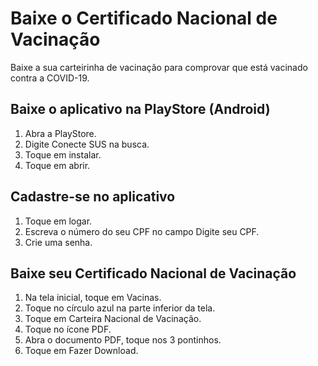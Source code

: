 # Baixe o Certificado Nacional de Vacinação

Baixe a sua carteirinha de vacinação para comprovar que está vacinado contra a COVID-19. 

## Baixe o aplicativo na PlayStore (Android)

1. Abra a PlayStore.
2. Digite Conecte SUS na busca.
3. Toque em instalar.
4. Toque em abrir.

## Cadastre-se no aplicativo

1. Toque em logar.
2. Escreva o número do seu CPF no campo Digite seu CPF.
3. Crie uma senha.

## Baixe seu Certificado Nacional de Vacinação

1. Na tela inicial, toque em Vacinas.
2. Toque no círculo azul na parte inferior da tela.
3. Toque em Carteira Nacional de Vacinação.
4. Toque no ícone PDF.
5. Abra o documento PDF, toque nos 3 pontinhos.
6. Toque em Fazer Download.


